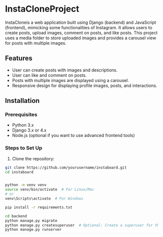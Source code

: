 # InstaCloneProject

InstaCloneis a web application built using Django (backend) and JavaScript (frontend), 
mimicking some functionalities of Instagram. It allows users to create posts, upload images, comment on posts, and like posts. 
This project uses a media folder to store uploaded images and provides a carousel view for posts with multiple images.

## Features

- User can create posts with images and descriptions.
- User can like and comment on posts.
- Posts with multiple images are displayed using a carousel.
- Responsive design for displaying profile images, posts, and interactions.

## Installation

### Prerequisites

- Python 3.x
- Django 3.x or 4.x
- Node.js (optional if you want to use advanced frontend tools)

### Steps to Set Up

1. Clone the repository:

```bash
git clone https://github.com/yourusername/instaboard.git
cd instaboard


python -m venv venv
source venv/bin/activate  # For Linux/Mac
# or
venv\Scripts\activate  # For Windows

pip install -r requirements.txt

cd backend
python manage.py migrate
python manage.py createsuperuser  # Optional: Create a superuser for the admin panel
python manage.py runserver
